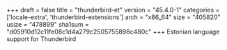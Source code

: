 +++
draft = false
title = "thunderbird-et"
version = "45.4.0-1"
categories = ['locale-extra', 'thunderbird-extensions']
arch = "x86_64"
size = "405820"
usize = "478899"
sha1sum = "d05910d12c11fe08c1d4a279c2505755898c480c"
+++
Estonian language support for Thunderbird